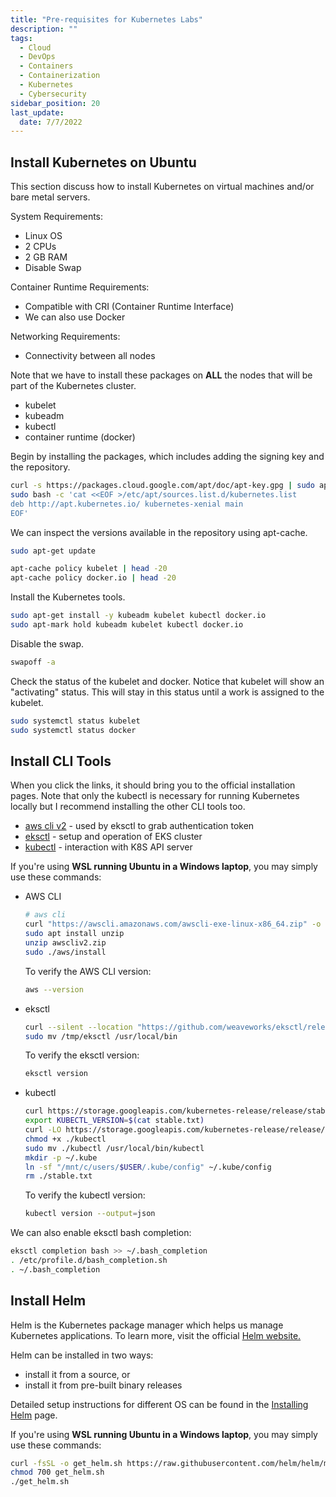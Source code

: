 ```yaml
---
title: "Pre-requisites for Kubernetes Labs"
description: ""
tags: 
  - Cloud
  - DevOps
  - Containers
  - Containerization
  - Kubernetes
  - Cybersecurity
sidebar_position: 20
last_update:
  date: 7/7/2022
---
```



## Install Kubernetes on Ubuntu

This section discuss how to install Kubernetes on virtual machines and/or bare metal servers.

System Requirements:
- Linux OS
- 2 CPUs 
- 2 GB RAM 
- Disable Swap 

Container Runtime Requirements:

- Compatible with CRI (Container Runtime Interface)
- We can also use Docker 

Networking Requirements:
- Connectivity between all nodes 

Note that we have to install these packages on **ALL** the nodes that will be part of the Kubernetes cluster.

- kubelet
- kubeadm 
- kubectl 
- container runtime (docker)

Begin by installing the packages, which includes adding the signing key and the repository.

```bash
curl -s https://packages.cloud.google.com/apt/doc/apt-key.gpg | sudo apt-key add 
sudo bash -c 'cat <<EOF >/etc/apt/sources.list.d/kubernetes.list 
deb http://apt.kubernetes.io/ kubernetes-xenial main
EOF'
```

We can inspect the versions available in the repository using apt-cache.

```bash
sudo apt-get update
```
```bash
apt-cache policy kubelet | head -20
apt-cache policy docker.io | head -20
```

Install the Kubernetes tools.
```bash
sudo apt-get install -y kubeadm kubelet kubectl docker.io 
sudo apt-mark hold kubeadm kubelet kubectl docker.io
```

Disable the swap.

```bash
swapoff -a  
```

Check the status of the kubelet and docker. Notice that kubelet will show an "activating" status. This will stay in this status until a work is assigned to the kubelet.

```bash
sudo systemctl status kubelet 
sudo systemctl status docker 
```


## Install CLI Tools

When you click the links, it should bring you to the official installation pages. Note that only the kubectl is necessary for running Kubernetes locally but I recommend installing the other CLI tools too. 

- [aws cli v2](https://docs.aws.amazon.com/cli/latest/userguide/getting-started-install.html) - used by eksctl to grab authentication token
- [eksctl](https://docs.aws.amazon.com/eks/latest/userguide/eksctl.html) - setup and operation of EKS cluster 
- [kubectl](https://kubernetes.io/docs/tasks/tools/) - interaction with K8S API server

If you're using **WSL running Ubuntu in a Windows laptop**, you may simply use these commands:

- AWS CLI 

  ```bash
  # aws cli
  curl "https://awscli.amazonaws.com/awscli-exe-linux-x86_64.zip" -o "awscliv2.zip"
  sudo apt install unzip
  unzip awscliv2.zip
  sudo ./aws/install
  ```

  To verify the AWS CLI version:

  ```bash
  aws --version 
  ```

- eksctl 

  ```bash
  curl --silent --location "https://github.com/weaveworks/eksctl/releases/latest/download/eksctl_$(uname -s)_amd64.tar.gz" | tar xz -C /tmp
  sudo mv /tmp/eksctl /usr/local/bin
  ```

  To verify the eksctl version:

  ```bash
  eksctl version 
  ```

- kubectl 

  ```bash
  curl https://storage.googleapis.com/kubernetes-release/release/stable.txt > ./stable.txt
  export KUBECTL_VERSION=$(cat stable.txt)
  curl -LO https://storage.googleapis.com/kubernetes-release/release/$KUBECTL_VERSION/bin/linux/amd64/kubectl
  chmod +x ./kubectl
  sudo mv ./kubectl /usr/local/bin/kubectl
  mkdir -p ~/.kube
  ln -sf "/mnt/c/users/$USER/.kube/config" ~/.kube/config
  rm ./stable.txt
  ```

  To verify the kubectl version:

  ```bash
  kubectl version --output=json  
  ```

We can also enable eksctl bash completion:

```bash
eksctl completion bash >> ~/.bash_completion
. /etc/profile.d/bash_completion.sh
. ~/.bash_completion 
```

## Install Helm

Helm is the Kubernetes package manager which helps us manage Kubernetes applications. To learn more, visit the official [Helm website.](https://helm.sh/)

Helm can be installed in two ways:

- install it from a source, or 
- install it from pre-built binary releases

Detailed setup instructions for different OS can be found in the [Installing Helm](https://helm.sh/docs/intro/install/) page.

If you're using **WSL running Ubuntu in a Windows laptop**, you may simply use these commands:

```bash
curl -fsSL -o get_helm.sh https://raw.githubusercontent.com/helm/helm/main/scripts/get-helm-3
chmod 700 get_helm.sh
./get_helm.sh 
```

<!-- ## Setup EKS Access on AWS

This is needed if you're going to run Kubernetes using the Amazon EKS (Elastic Kubernetes Service).

Having said, I've added this under the [Optional Tools](../labs-optional-tools/README.md) page.  -->


 

 